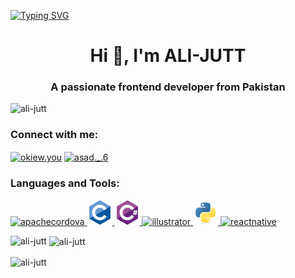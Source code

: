 <a href="https://git.io/typing-svg"><img src="https://readme-typing-svg.demolab.com?font=Fira+Code&pause=1000&width=435&lines=Hello+I'm+ALI-JUTT+Welcome+to+my+Profile" alt="Typing SVG" /></a>
<h1 align="center">Hi 👋, I'm ALI-JUTT</h1>
<h3 align="center">A passionate frontend developer from Pakistan</h3>

<p align="left"> <img src="https://komarev.com/ghpvc/?username=ali-jutt&label=Profile%20views&color=0e75b6&style=flat" alt="ali-jutt" /> </p>

<h3 align="left">Connect with me:</h3>
<p align="left">
<a href="https://fb.com/okiew.you" target="blank"><img align="center" src="https://raw.githubusercontent.com/rahuldkjain/github-profile-readme-generator/master/src/images/icons/Social/facebook.svg" alt="okiew.you" height="30" width="40" /></a>
<a href="https://instagram.com/asad._.6" target="blank"><img align="center" src="https://raw.githubusercontent.com/rahuldkjain/github-profile-readme-generator/master/src/images/icons/Social/instagram.svg" alt="asad._.6" height="30" width="40" /></a>
</p>

<h3 align="left">Languages and Tools:</h3>
<p align="left"> <a href="https://cordova.apache.org/" target="_blank" rel="noreferrer"> <img src="https://www.vectorlogo.zone/logos/apache_cordova/apache_cordova-icon.svg" alt="apachecordova" width="40" height="40"/> </a> <a href="https://www.cprogramming.com/" target="_blank" rel="noreferrer"> <img src="https://raw.githubusercontent.com/devicons/devicon/master/icons/c/c-original.svg" alt="c" width="40" height="40"/> </a> <a href="https://www.w3schools.com/cs/" target="_blank" rel="noreferrer"> <img src="https://raw.githubusercontent.com/devicons/devicon/master/icons/csharp/csharp-original.svg" alt="csharp" width="40" height="40"/> </a> <a href="https://www.adobe.com/in/products/illustrator.html" target="_blank" rel="noreferrer"> <img src="https://www.vectorlogo.zone/logos/adobe_illustrator/adobe_illustrator-icon.svg" alt="illustrator" width="40" height="40"/> </a> <a href="https://www.python.org" target="_blank" rel="noreferrer"> <img src="https://raw.githubusercontent.com/devicons/devicon/master/icons/python/python-original.svg" alt="python" width="40" height="40"/> </a> <a href="https://reactnative.dev/" target="_blank" rel="noreferrer"> <img src="https://reactnative.dev/img/header_logo.svg" alt="reactnative" width="40" height="40"/> </a> </p>

<p><img align="left" src="https://github-readme-stats.vercel.app/api/top-langs?username=ali-jutt&show_icons=true&locale=en&layout=compact" alt="ali-jutt" /></p>

<p>&nbsp;<img align="center" src="https://github-readme-stats.vercel.app/api?username=ali-jutt&show_icons=true&locale=en" alt="ali-jutt" /></p>

<p><img align="center" src="https://github-readme-streak-stats.herokuapp.com/?user=ali-jutt&" alt="ali-jutt" /></p>
